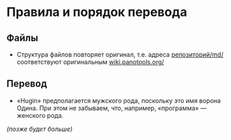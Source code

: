 # Правила и порядок перевода

## Файлы

* Структура файлов повторяет оригинал, т.е. адреса [репозиторий/md/<Article>](md/) соответствуют оригинальным [wiki.panotools.org/<Article>](https://wiki.panotools.org/)

## Перевод

* «Hugin» предполагается мужского рода, поскольку это имя ворона Одина. При этом не забываем, что, например, «программа» — женского рода.

_(позже будет больше)_
